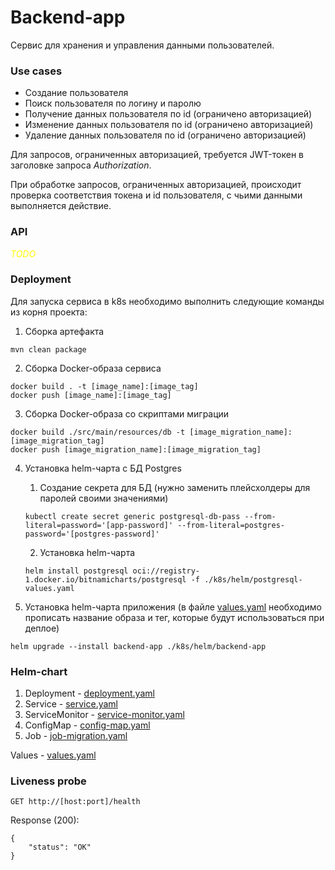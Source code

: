 # Backend-app
Сервис для хранения и управления данными пользователей.

### Use cases
- Создание пользователя
- Поиск пользователя по логину и паролю
- Получение данных пользователя по id (ограничено авторизацией)
- Изменение данных пользователя по id (ограничено авторизацией)
- Удаление данных пользователя по id (ограничено авторизацией)

Для запросов, ограниченных авторизацией, требуется JWT-токен в заголовке запроса _Authorization_.

При обработке запросов, ограниченных авторизацией, происходит проверка соответствия токена и id пользователя, с чьими данными выполняется действие.

### API
<span style="color:yellow">*TODO*</span>

### Deployment
Для запуска сервиса в k8s необходимо выполнить следующие команды из корня проекта:

1. Сборка артефакта
```
mvn clean package
```

2. Сборка Docker-образа сервиса
```
docker build . -t [image_name]:[image_tag]
docker push [image_name]:[image_tag]
```

3. Сборка Docker-образа со скриптами миграции
```
docker build ./src/main/resources/db -t [image_migration_name]:[image_migration_tag]
docker push [image_migration_name]:[image_migration_tag]
```

4. Установка helm-чарта с БД Postgres
   1. Создание секрета для БД (нужно заменить плейсхолдеры для паролей своими значениями)
    ```
    kubectl create secret generic postgresql-db-pass --from-literal=password='[app-password]' --from-literal=postgres-password='[postgres-password]'
    ```
   2. Установка helm-чарта 
    ```
    helm install postgresql oci://registry-1.docker.io/bitnamicharts/postgresql -f ./k8s/helm/postgresql-values.yaml
    ```

3. Установка helm-чарта приложения
(в файле [values.yaml](k8s%2Fhelm%2Fbackend-app%2Fvalues.yaml) необходимо прописать название образа и тег, которые будут использоваться при деплое)
```
helm upgrade --install backend-app ./k8s/helm/backend-app
```

### Helm-chart
1. Deployment - [deployment.yaml](k8s%2Fhelm%2Fbackend-app%2Ftemplates%2Fdeployment.yaml)
2. Service - [service.yaml](k8s%2Fhelm%2Fbackend-app%2Ftemplates%2Fservice.yaml)
3. ServiceMonitor - [service-monitor.yaml](k8s%2Fhelm%2Fbackend-app%2Ftemplates%2Fservice-monitor.yaml)
4. ConfigMap - [config-map.yaml](k8s%2Fhelm%2Fbackend-app%2Ftemplates%2Fconfig-map.yaml)
5. Job - [job-migration.yaml](k8s%2Fhelm%2Fbackend-app%2Ftemplates%2Fjob-migration.yaml)

Values - [values.yaml](k8s%2Fhelm%2Fbackend-app%2Fvalues.yaml)

### Liveness probe
```
GET http://[host:port]/health
```
Response (200):
```
{
    "status": "OK"
}
```

